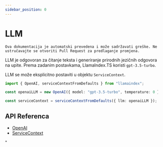 ```yaml
---
sidebar_position: 0
---
```


# LLM

`Ova dokumentacija je automatski prevedena i može sadržavati greške. Ne ustručavajte se otvoriti Pull Request za predlaganje promjena.`

LLM je odgovoran za čitanje teksta i generiranje prirodnih jezičnih odgovora na upite. Prema zadanim postavkama, LlamaIndex.TS koristi `gpt-3.5-turbo`.

LLM se može eksplicitno postaviti u objektu `ServiceContext`.

```typescript
import { OpenAI, serviceContextFromDefaults } from "llamaindex";

const openaiLLM = new OpenAI({ model: "gpt-3.5-turbo", temperature: 0 });

const serviceContext = serviceContextFromDefaults({ llm: openaiLLM });
```

## API Referenca

- [OpenAI](../../api/classes/OpenAI.md)
- [ServiceContext](../../api/interfaces/ServiceContext.md)

"

